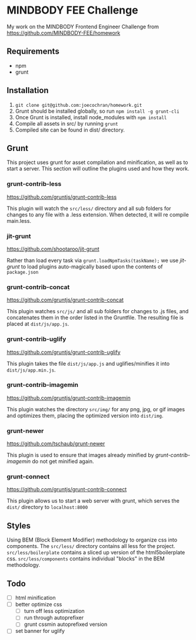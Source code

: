 # MINDBODY FEE Challenge
My work on the MINDBODY Frontend Engineer Challenge from https://github.com/MINDBODY-FEE/homework

## Requirements
- npm
- grunt

## Installation
1. `git clone git@github.com:joecochran/homework.git`
2. Grunt should be installed globally, so run `npm install -g grunt-cli`
3. Once Grunt is installed, install node_modules with `npm install`
4. Compile all assets in src/ by running `grunt`
5. Compiled site can be found in dist/ directory.

## Grunt
This project uses grunt for asset compilation and minification, as well as to
start a server. This section will outline the plugins used and how they work.

### grunt-contrib-less
https://github.com/gruntjs/grunt-contrib-less

This plugin will watch the `src/less/` directory and all sub folders for
changes to any file with a .less extension. When detected, it will re compile
main.less.

### jit-grunt
https://github.com/shootaroo/jit-grunt

Rather than load every task via `grunt.loadNpmTasks(taskName);` we use
*jit-grunt* to load plugins auto-magically based upon the contents of
`package.json` 

### grunt-contrib-concat
https://github.com/gruntjs/grunt-contrib-concat

This plugin watches `src/js/` and all sub folders for changes to .js files, and
concatenates them in the order listed in the Gruntfile. The resulting file is
placed at `dist/js/app.js`.

### grunt-contrib-uglify
https://github.com/gruntjs/grunt-contrib-uglify

This plugin takes the file `dist/js/app.js` and uglifies/minifies it into
`dist/js/app.min.js`.

### grunt-contrib-imagemin
https://github.com/gruntjs/grunt-contrib-imagemin

This plugin watches the directory `src/img/` for any png, jpg, or gif images
and optimizes them, placing the optimized version into `dist/img`.

### grunt-newer
https://github.com/tschaub/grunt-newer

This plugin is used to ensure that images already minified by
*grunt-contrib-imagemin* do not get minified again.

### grunt-connect
https://github.com/gruntjs/grunt-contrib-connect

This plugin allows us to start a web server with grunt, which serves the `dist/`
directory to `localhost:8000`


## Styles
Using BEM (Block Element Modifier) methodology to organize css into components.
The `src/less/` directory contains all less for the project. `src/less/boilerplate` contains a sliced up version of the html5boilerplate css. `src/less/components` contains individual "blocks" in the BEM methodology.

## Todo
- [ ] html minification
- [ ] better optimize css
  - [ ] turn off less optimization
  - [ ] run through autoprefixer
  - [ ] grunt cssmin autoprefixed version
- [ ] set banner for uglify
